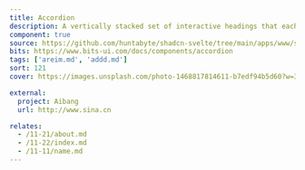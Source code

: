 ```yaml
---
title: Accordion
description: A vertically stacked set of interactive headings that each reveal a section of content.
component: true
source: https://github.com/huntabyte/shadcn-svelte/tree/main/apps/www/src/lib/registry/default/ui/accordion
bits: https://www.bits-ui.com/docs/components/accordion
tags: ['areim.md', 'addd.md']
sort: 121
cover: https://images.unsplash.com/photo-1468817814611-b7edf94b5d60?w=300&dpr=2&q=80

external:
  project: Aibang
  url: http://www.sina.cn

relates:
  - /11-21/about.md
  - /11-22/index.md
  - /11-11/name.md
---
```

